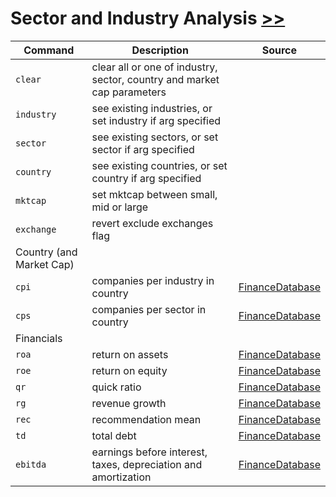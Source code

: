 # Sector and Industry Analysis [>>](https://gamestonkterminal.github.io/GamestonkTerminal/stocks/sector_industry_analysis/)

Command|Description| Source
------ | --------| --------
`clear`          |clear all or one of industry, sector, country and market cap parameters|
`industry`       |see existing industries, or set industry if arg specified|
`sector`         |see existing sectors, or set sector if arg specified|
`country`        |see existing countries, or set country if arg specified|
`mktcap`         |set mktcap between small, mid or large|
`exchange`       |revert exclude exchanges flag|
Country (and Market Cap) ||
`cpi`            |companies per industry in country |[FinanceDatabase](https://github.com/JerBouma/FinanceDatabase)
`cps`            |companies per sector in country  |[FinanceDatabase](https://github.com/JerBouma/FinanceDatabase)
Financials ||
`roa`           |return on assets|[FinanceDatabase](https://github.com/JerBouma/FinanceDatabase)
`roe`           |return on equity|[FinanceDatabase](https://github.com/JerBouma/FinanceDatabase)
`qr`            |quick ratio|[FinanceDatabase](https://github.com/JerBouma/FinanceDatabase)
`rg`            |revenue growth|[FinanceDatabase](https://github.com/JerBouma/FinanceDatabase)
`rec`           |recommendation mean|[FinanceDatabase](https://github.com/JerBouma/FinanceDatabase)
`td`            |total debt|[FinanceDatabase](https://github.com/JerBouma/FinanceDatabase)
`ebitda`        |earnings before interest, taxes, depreciation and amortization|[FinanceDatabase](https://github.com/JerBouma/FinanceDatabase)